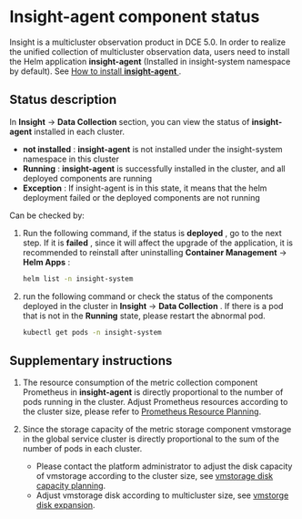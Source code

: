# Insight-agent component status

Insight is a multicluster observation product in DCE 5.0. In order to realize the unified collection of multicluster observation data, users need to install the Helm application __insight-agent__ 
(Installed in insight-system namespace by default). See [How to install __insight-agent__ ](install/install-agent.md).

## Status description

In __Insight__ -> __Data Collection__ section, you can view the status of __insight-agent__ installed in each cluster.

- __not installed__ : __insight-agent__ is not installed under the insight-system namespace in this cluster
- __Running__ : __insight-agent__ is successfully installed in the cluster, and all deployed components are running
- __Exception__ : If insight-agent is in this state, it means that the helm deployment failed or the deployed components are not running

Can be checked by:

1. Run the following command, if the status is __deployed__ , go to the next step.
   If it is __failed__ , since it will affect the upgrade of the application,
   it is recommended to reinstall after uninstalling __Container Management__ -> __Helm Apps__ :

     ```bash
     helm list -n insight-system
     ```

2. run the following command or check the status of the components deployed in the cluster in
   __Insight__ -> __Data Collection__ . If there is a pod that is not in the __Running__ state, please restart the abnormal pod.

     ```bash
     kubectl get pods -n insight-system
     ```

## Supplementary instructions

1. The resource consumption of the metric collection component Prometheus in __insight-agent__ is directly proportional
   to the number of pods running in the cluster. Adjust Prometheus resources according to the cluster size,
   please refer to [Prometheus Resource Planning](./res-plan/prometheus-res.md).

2. Since the storage capacity of the metric storage component vmstorage in the global service cluster
   is directly proportional to the sum of the number of pods in each cluster.

    - Please contact the platform administrator to adjust the disk capacity of vmstorage according to the cluster size,
      see [vmstorage disk capacity planning](./res-plan/vms-res-plan.md).
    - Adjust vmstorage disk according to multicluster size, see [vmstorge disk expansion](./res-plan/modify-vms-disk.md).
